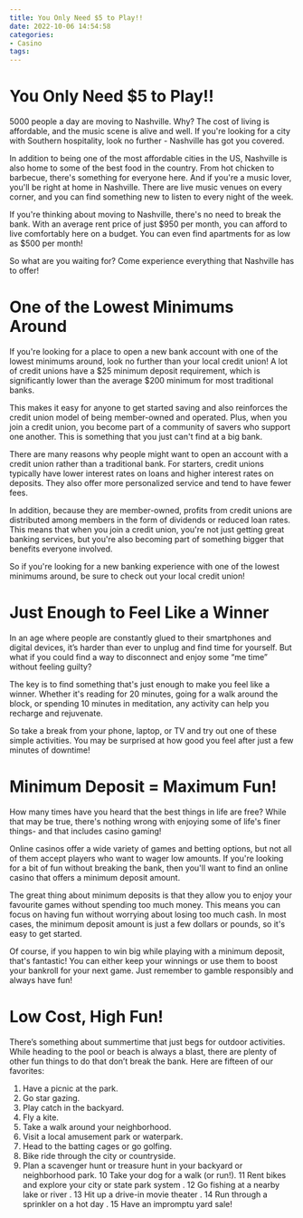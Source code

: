 ```yaml
---
title: You Only Need $5 to Play!!
date: 2022-10-06 14:54:58
categories:
- Casino
tags:
---
```



#  You Only Need $5 to Play!!

 5000 people a day are moving to Nashville. Why? The cost of living is affordable, and the music scene is alive and well. If you're looking for a city with Southern hospitality, look no further - Nashville has got you covered.

In addition to being one of the most affordable cities in the US, Nashville is also home to some of the best food in the country. From hot chicken to barbecue, there's something for everyone here. And if you're a music lover, you'll be right at home in Nashville. There are live music venues on every corner, and you can find something new to listen to every night of the week.

If you're thinking about moving to Nashville, there's no need to break the bank. With an average rent price of just $950 per month, you can afford to live comfortably here on a budget. You can even find apartments for as low as $500 per month!

So what are you waiting for? Come experience everything that Nashville has to offer!

#  One of the Lowest Minimums Around

If you're looking for a place to open a new bank account with one of the lowest minimums around, look no further than your local credit union! A lot of credit unions have a $25 minimum deposit requirement, which is significantly lower than the average $200 minimum for most traditional banks.

This makes it easy for anyone to get started saving and also reinforces the credit union model of being member-owned and operated. Plus, when you join a credit union, you become part of a community of savers who support one another. This is something that you just can't find at a big bank.

There are many reasons why people might want to open an account with a credit union rather than a traditional bank. For starters, credit unions typically have lower interest rates on loans and higher interest rates on deposits. They also offer more personalized service and tend to have fewer fees.

In addition, because they are member-owned, profits from credit unions are distributed among members in the form of dividends or reduced loan rates. This means that when you join a credit union, you're not just getting great banking services, but you're also becoming part of something bigger that benefits everyone involved.

So if you're looking for a new banking experience with one of the lowest minimums around, be sure to check out your local credit union!

#  Just Enough to Feel Like a Winner

In an age where people are constantly glued to their smartphones and digital devices, it’s harder than ever to unplug and find time for yourself. But what if you could find a way to disconnect and enjoy some “me time” without feeling guilty?

The key is to find something that's just enough to make you feel like a winner. Whether it's reading for 20 minutes, going for a walk around the block, or spending 10 minutes in meditation, any activity can help you recharge and rejuvenate.

So take a break from your phone, laptop, or TV and try out one of these simple activities. You may be surprised at how good you feel after just a few minutes of downtime!

#  Minimum Deposit = Maximum Fun!

How many times have you heard that the best things in life are free? While that may be true, there's nothing wrong with enjoying some of life's finer things- and that includes casino gaming!

Online casinos offer a wide variety of games and betting options, but not all of them accept players who want to wager low amounts. If you're looking for a bit of fun without breaking the bank, then you'll want to find an online casino that offers a minimum deposit amount.

The great thing about minimum deposits is that they allow you to enjoy your favourite games without spending too much money. This means you can focus on having fun without worrying about losing too much cash. In most cases, the minimum deposit amount is just a few dollars or pounds, so it's easy to get started.

Of course, if you happen to win big while playing with a minimum deposit, that's fantastic! You can either keep your winnings or use them to boost your bankroll for your next game. Just remember to gamble responsibly and always have fun!

#  Low Cost, High Fun!

There’s something about summertime that just begs for outdoor activities. While heading to the pool or beach is always a blast, there are plenty of other fun things to do that don’t break the bank. Here are fifteen of our favorites:

1. Have a picnic at the park.
2. Go star gazing.
3. Play catch in the backyard.
4. Fly a kite.
5. Take a walk around your neighborhood.
6. Visit a local amusement park or waterpark.
7. Head to the batting cages or go golfing.
8. Bike ride through the city or countryside.
9. Plan a scavenger hunt or treasure hunt in your backyard or neighborhood park.
10 Take your dog for a walk (or run!). 
11 Rent bikes and explore your city or state park system .  12 Go fishing at a nearby lake or river . 13 Hit up a drive-in movie theater . 14 Run through a sprinkler on a hot day . 15 Have an impromptu yard sale!